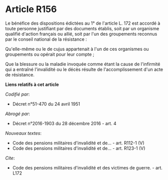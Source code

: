 # Article R156

Le bénéfice des dispositions édictées au 1° de l'article L. 172 est accordé à toute personne justifiant par des documents
établis, soit par un organisme qualifié d'action français ou allié, soit par l'un des groupements reconnus par le conseil
national de la résistance :

Qu'elle-même ou le de cujus appartenait à l'un de ces organismes ou groupements ou opérait pour leur compte ;

Que la blessure ou la maladie invoquée comme étant la cause de l'infirmité qui a entraîné l'invalidité ou le décès résulte de
l'accomplissement d'un acte de résistance.

**Liens relatifs à cet article**

_Codifié par_:

  - Décret n°51-470 du 24 avril 1951

_Abrogé par_:

  - Décret n°2016-1903 du 28 décembre 2016 - art. 4

_Nouveaux textes_:

  - Code des pensions militaires d'invalidité et de... - art. R112-1 (V)
  - Code des pensions militaires d'invalidité et de... - art. R123-1 (V)

_Cite_:

  - Code des pensions militaires d'invalidité et des victimes de guerre. - art. L172
